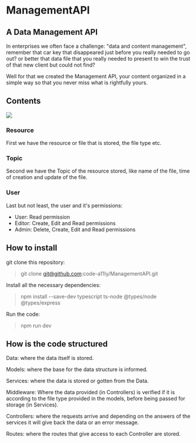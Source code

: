 # ManagementAPI

## A Data Management API

In enterprises we often face a challenge: "data and content management",
remember that car key that disappeared just before you really needed to go out?
or better that data file that you really needed to present to win the trust of that new client
but could not find?

Well for that we created the Management API, your content organized in a simple way
so that you never miss what is rightfully yours.

## Contents

![](/Draw.io/blob/main/ManagementAPI.drawio.png)

### Resource
First we have the resource or file that is stored, the file type etc.

### Topic
Second we have the Topic of the resource stored, like name of the file, time of creation and update of the file.

### User
Last but not least, the user and it's permissions:
- User: Read permission
- Editor: Create, Edit and Read permissions
- Admin: Delete, Create, Edit and Read permissions

## How to install

git clone this repository:

> git clone git@github.com:code-a11ly/ManagementAPI.git

Install all the necessary dependencies:

> npm install --save-dev typescript ts-node @types/node @types/express

Run the code:

> npm run dev

## How is the code structured

Data: where the data itself is stored.

Models: where the base for the data structure is informed.

Services: where the data is stored or gotten from the Data.

Middleware: Where the data provided (in Controllers) is verified if it is according to the file type
provided in the models, before being passed for storage (in Services).

Controllers: where the requests arrive and depending on the answers of the services it will give
back the data or an error message.

Routes: where the routes that give access to each Controller are stored.

